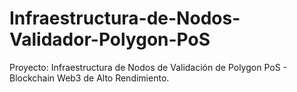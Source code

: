 # Infraestructura-de-Nodos-Validador-Polygon-PoS
Proyecto: Infraestructura de Nodos de Validación de Polygon PoS - Blockchain Web3 de Alto Rendimiento.
